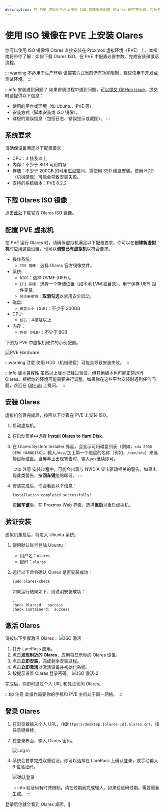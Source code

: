 ```yaml
---
description: 在 PVE 虚拟化平台上使用 ISO 镜像安装配置 Olares 的完整步骤，包括系统要求、虚拟机配置、安装和激活过程。
---
```

# 使用 ISO 镜像在 PVE 上安装 Olares
你可以使用 ISO 镜像将 Olares 直接安装在 Proxmox 虚拟环境（PVE）上。本指南将带你了解：如何下载 Olares ISO、在 PVE 中配置必要参数、完成安装和激活流程。

::: warning 不适用于生产环境
该部署方式当前仍有功能限制，建议仅用于开发或测试环境。
:::

:::info 安装遇到问题？
如果安装过程中遇到问题，[可以提交 GitHub Issue](https://github.com/beclab/Olares/issues/new)。提交时请提供以下信息：

- 使用的平台或环境（如 Ubuntu、PVE 等）。
- 安装方式（脚本安装或 ISO 镜像）。
- 详细的错误信息（包括日志、错误提示或截图）。
:::

## 系统要求
请确保设备满足以下配置要求：

- CPU：4 核及以上
- 内存：不少于 8GB 可用内存
- 存储：不少于 200GB 的可用磁盘空间，需使用 SSD 硬盘安装。使用 HDD（机械硬盘）可能会导致安装失败。
- 支持的系统版本：PVE 8.2.2

## 下载 Olares ISO 镜像
点击[此处](https://cdn.joinolares.cn/olares-v1.12.1-amd64-cn.iso)下载官方 Olares ISO 镜像。

## 配置 PVE 虚拟机
在 PVE 运行 Olares 时，请确保虚拟机满足以下配置要求。你可以在**创建新虚拟机**时应用这些设置，也可以**调整已有虚拟机**以符合要求。

- 操作系统:
  - `ISO 镜像`：选择 Olares 官方镜像文件。
- 系统:
  - `BIOS`：选择 OVMF (UEFI)。
  - `EFI 存储`：选择一个存储位置（如本地 LVM 或目录），用于保存 UEFI 固件变量。
  - `预注册密钥`：**取消勾选**以禁用安全启动。
- 磁盘:
  - `磁盘大小 (GiB)`：不少于 200GB
- CPU:
  - `核心`：4核及以上
- 内存：
  - `内存 (MiB)`：不少于 8GB

下图为 PVE 中虚拟机硬件的示例配置。

![PVE Hardware](/images/developer/install/pve-hardware.png#bordered)

:::warning 注意
使用 HDD（机械硬盘）可能会导致安装失败。
:::

:::info 版本兼容性
虽然以上版本已经过验证，但其他版本也可能正常运行 Olares。根据你的环境可能需要进行调整。如果你在这些平台安装时遇到任何问题，欢迎在 [GitHub](https://github.com/beclab/Olares/issues/new) 上提问。
:::

## 安装 Olares

虚拟机创建完成后，按照以下步骤在 PVE 上安装 ISO。

1. 启动虚拟机。
2. 在启动菜单中选择 **Install Olares to Hard Disk**。
3. 在 Olares System Installer 界面，会显示可用磁盘列表（例如，`sda 200G QEMU HARDDISK`）。输入`/dev/`加上第一个磁盘的名称（例如，`/dev/sda`）来选择目标磁盘。当屏幕上出现警告时，输入`yes`继续即可。

   :::tip 注意
   安装过程中，可能会出现与 NVIDIA 显卡驱动相关的警告。如果出现此类警告，按**回车键**忽略即可。
   :::

4. 安装完成后，你会看到以下信息：

    ```
    Installation completed successfully!
    ```
    按**回车键**后，在 Proxmox Web 界面，选择**重启**以重启虚拟机。

## 验证安装

虚拟机重启后，将进入 Ubuntu 系统。

1. 使用默认账号登陆 Ubuntu：

     - 用户名：`olares`
    - 密码：`olares`

2. 运行以下命令确认 Olares 是否安装成功：
     ```bash
     sudo olares-check
     ```
   如果运行结果如下，则说明安装成功：

    ```
    ...
    check Olaresd:  success
    check Containerd:  success
    ```

## 激活 Olares

请按以下步骤激活 Olares：
![ISO 激活](/images/manual/larepass/iso-activate.png#bordered)


1. 打开 LarePass 应用。
2. 点击**发现附近的 Olares**，应用将显示你的 Olares 设备。
3. 点击**立即安装**，完成剩余安装过程。
4. 点击**立即激活**以激活设备并初始化系统。
5. 按提示设置 Olares 登录密码。
   ![ISO 激活-2](/images/manual/larepass/iso-activate-2.png#bordered)

完成后，你即可通过个人 URL 和凭证访问 Olares。

:::tip 注意
此操作需要你的手机和 PVE 主机处于同一网络。
:::

## 登录 Olares

1. 在浏览器输入个人 URL，（如`https://desktop.{olares-id}.olares.cn`），按任意键继续。

2. 在登录界面，输入 Olares 密码。

   ![Log in](/images/manual/get-started/log-in.png#bordered)
3. 系统会要求完成双重验证。你可以选择在 LarePass 上确认登录，或手动输入 6 位验证码。
   
   ![确认登录](/images/manual/larepass/confirm-login.png#bordered)

   ::: info
   验证码有时效限制，请在过期前完成输入。如果验证码过期，需要重新生成。
   :::

登录后你就会看到 Olares 桌面。🎉

<!--@include: ./reusables.md{33,37}-->